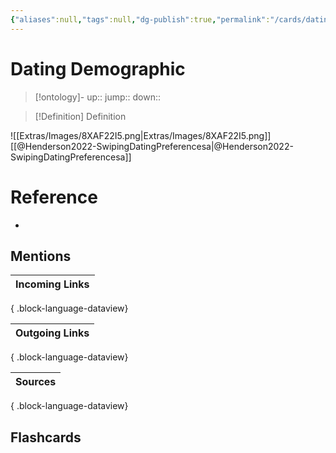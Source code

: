 ```yaml
---
{"aliases":null,"tags":null,"dg-publish":true,"permalink":"/cards/dating-demographic/","dgPassFrontmatter":true}
---
```


# Dating Demographic

> [!ontology]-
> up:: 
> jump:: 
> down:: 

> [!Definition] Definition

![[Extras/Images/8XAF22I5.png\|Extras/Images/8XAF22I5.png]]
[[@Henderson2022-SwipingDatingPreferencesa\|@Henderson2022-SwipingDatingPreferencesa]]

# Reference

- 

## Mentions

| Incoming Links |
| -------------- |

{ .block-language-dataview}

| Outgoing Links |
| -------------- |

{ .block-language-dataview}

| Sources |
| ------- |

{ .block-language-dataview}

## Flashcards